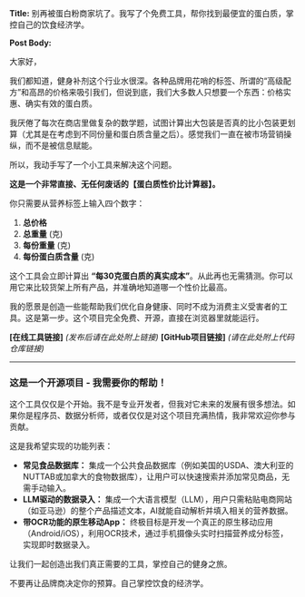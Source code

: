 **Title:** 别再被蛋白粉商家坑了。我写了个免费工具，帮你找到最便宜的蛋白质，掌控自己的饮食经济学。

**Post Body:**

大家好，

我们都知道，健身补剂这个行业水很深。各种品牌用花哨的标签、所谓的“高级配方”和高昂的价格来吸引我们，但说到底，我们大多数人只想要一个东西：价格实惠、确实有效的蛋白质。

我厌倦了每次在商店里做复杂的数学题，试图计算出大包装是否真的比小包装更划算（尤其是在考虑到不同份量和蛋白质含量之后）。感觉我们一直在被市场营销操纵，而不是被信息赋能。

所以，我动手写了一个小工具来解决这个问题。

**这是一个非常直接、无任何废话的【蛋白质性价比计算器】。**

你只需要从营养标签上输入四个数字：
1.  **总价格**
2.  **总重量** (克)
3.  **每份重量** (克)
4.  **每份蛋白质含量** (克)

这个工具会立即计算出 **“每30克蛋白质的真实成本”**。从此再也无需猜测。你可以用它来比较货架上所有产品，并准确地知道哪一个性价比最高。

我的愿景是创造一些能帮助我们优化自身健康、同时不成为消费主义受害者的工具。这是第一步。这个项目完全免费、开源，直接在浏览器里就能运行。

**[在线工具链接]** *(发布后请在此处附上链接)*
**[GitHub项目链接]** *(请在此处附上代码仓库链接)*

---

### 这是一个开源项目 - 我需要你的帮助！

这个工具仅仅是个开始。我不是专业开发者，但我对它未来的发展有很多想法。如果你是程序员、数据分析师，或者仅仅是对这个项目充满热情，我非常欢迎你参与贡献。

这是我希望实现的功能列表：

*   **常见食品数据库：** 集成一个公共食品数据库（例如美国的USDA、澳大利亚的NUTTAB或加拿大的食物数据库），让用户可以快速搜索并添加常见商品，无需手动输入。
*   **LLM驱动的数据录入：** 集成一个大语言模型（LLM），用户只需粘贴电商网站（如亚马逊）的整个产品描述文本，AI就能自动解析并填入相关的营养数据。
*   **带OCR功能的原生移动App：** 终极目标是开发一个真正的原生移动应用（Android/iOS），利用OCR技术，通过手机摄像头实时扫描营养成分标签，实现即时数据录入。

让我们一起创造出我们真正需要的工具，掌控自己的健身之旅。

不要再让品牌商决定你的预算。自己掌控饮食的经济学。
